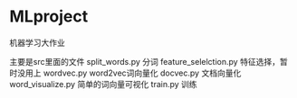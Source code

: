 # MLproject
机器学习大作业

主要是src里面的文件
split_words.py 分词
feature_selelction.py 特征选择，暂时没用上
wordvec.py word2vec词向量化
docvec.py 文档向量化
word_visualize.py 简单的词向量可视化
train.py 训练
